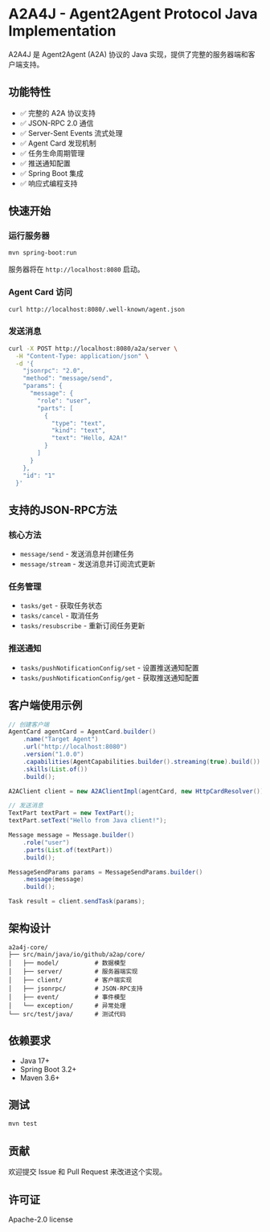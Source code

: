 # A2A4J - Agent2Agent Protocol Java Implementation

A2A4J 是 Agent2Agent (A2A) 协议的 Java 实现，提供了完整的服务器端和客户端支持。

## 功能特性

- ✅ 完整的 A2A 协议支持
- ✅ JSON-RPC 2.0 通信
- ✅ Server-Sent Events 流式处理
- ✅ Agent Card 发现机制
- ✅ 任务生命周期管理
- ✅ 推送通知配置
- ✅ Spring Boot 集成
- ✅ 响应式编程支持

## 快速开始

### 运行服务器

```bash
mvn spring-boot:run
```

服务器将在 `http://localhost:8080` 启动。

### Agent Card 访问

```bash
curl http://localhost:8080/.well-known/agent.json
```

### 发送消息

```bash
curl -X POST http://localhost:8080/a2a/server \
  -H "Content-Type: application/json" \
  -d '{
    "jsonrpc": "2.0",
    "method": "message/send",
    "params": {
      "message": {
        "role": "user",
        "parts": [
          {
            "type": "text",
            "kind": "text",
            "text": "Hello, A2A!"
          }
        ]
      }
    },
    "id": "1"
  }'
```

## 支持的JSON-RPC方法

### 核心方法

- `message/send` - 发送消息并创建任务
- `message/stream` - 发送消息并订阅流式更新

### 任务管理

- `tasks/get` - 获取任务状态
- `tasks/cancel` - 取消任务
- `tasks/resubscribe` - 重新订阅任务更新

### 推送通知

- `tasks/pushNotificationConfig/set` - 设置推送通知配置
- `tasks/pushNotificationConfig/get` - 获取推送通知配置

## 客户端使用示例

```java
// 创建客户端
AgentCard agentCard = AgentCard.builder()
    .name("Target Agent")
    .url("http://localhost:8080")
    .version("1.0.0")
    .capabilities(AgentCapabilities.builder().streaming(true).build())
    .skills(List.of())
    .build();

A2AClient client = new A2AClientImpl(agentCard, new HttpCardResolver());

// 发送消息
TextPart textPart = new TextPart();
textPart.setText("Hello from Java client!");

Message message = Message.builder()
    .role("user")
    .parts(List.of(textPart))
    .build();

MessageSendParams params = MessageSendParams.builder()
    .message(message)
    .build();

Task result = client.sendTask(params);
```

## 架构设计

```
a2a4j-core/
├── src/main/java/io/github/a2ap/core/
│   ├── model/          # 数据模型
│   ├── server/         # 服务器端实现
│   ├── client/         # 客户端实现
│   ├── jsonrpc/        # JSON-RPC支持
│   ├── event/          # 事件模型
│   └── exception/      # 异常处理
└── src/test/java/      # 测试代码
```

## 依赖要求

- Java 17+
- Spring Boot 3.2+
- Maven 3.6+

## 测试

```bash
mvn test
```

## 贡献

欢迎提交 Issue 和 Pull Request 来改进这个实现。

## 许可证

Apache-2.0 license  
